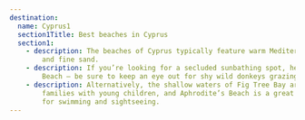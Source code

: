 ```yaml
---
destination:
  name: Cyprus1
  section1Title: Best beaches in Cyprus
  section1:
    - description: The beaches of Cyprus typically feature warm Mediterranean waters
        and fine sand.
    - description: If you’re looking for a secluded sunbathing spot, head to Golden
        Beach – be sure to keep an eye out for shy wild donkeys grazing nearby.
    - description: Alternatively, the shallow waters of Fig Tree Bay are perfect for
        families with young children, and Aphrodite’s Beach is a great choice
        for swimming and sightseeing.
---
```

